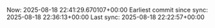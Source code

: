 Now: 2025-08-18 22:41:29.670107+00:00 Earliest commit since sync: 2025-08-18 22:36:13+00:00 Last sync: 2025-08-18 22:22:57+00:00
